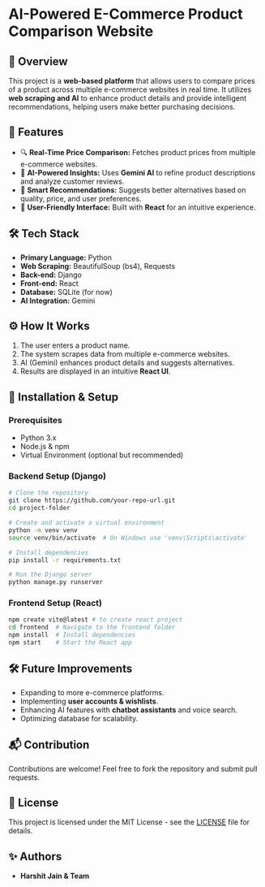 # AI-Powered E-Commerce Product Comparison Website

## 📌 Overview
This project is a **web-based platform** that allows users to compare prices of a product across multiple e-commerce websites in real time. It utilizes **web scraping and AI** to enhance product details and provide intelligent recommendations, helping users make better purchasing decisions.

## 🚀 Features
- 🔍 **Real-Time Price Comparison:** Fetches product prices from multiple e-commerce websites.
- 🤖 **AI-Powered Insights:** Uses **Gemini AI** to refine product descriptions and analyze customer reviews.
- 🔄 **Smart Recommendations:** Suggests better alternatives based on quality, price, and user preferences.
- 🎨 **User-Friendly Interface:** Built with **React** for an intuitive experience.
## 🛠️ Tech Stack
- **Primary Language:** Python
- **Web Scraping:** BeautifulSoup (bs4), Requests
- **Back-end:** Django
- **Front-end:** React
- **Database:** SQLite (for now)
- **AI Integration:** Gemini

## ⚙️ How It Works
1. The user enters a product name.
2. The system scrapes data from multiple e-commerce websites.
3. AI (Gemini) enhances product details and suggests alternatives.
4. Results are displayed in an intuitive **React UI**.

## 📌 Installation & Setup
### Prerequisites
- Python 3.x
- Node.js & npm
- Virtual Environment (optional but recommended)

### Backend Setup (Django)
```bash
# Clone the repository
git clone https://github.com/your-repo-url.git
cd project-folder

# Create and activate a virtual environment
python -m venv venv
source venv/bin/activate  # On Windows use 'venv\Scripts\activate'

# Install dependencies
pip install -r requirements.txt

# Run the Django server
python manage.py runserver
```

### Frontend Setup (React)
```bash
npm create vite@latest # to create react project
cd frontend  # Navigate to the frontend folder
npm install  # Install dependencies
npm start    # Start the React app
```

## 🛠️ Future Improvements
- Expanding to more e-commerce platforms.
- Implementing **user accounts & wishlists**.
- Enhancing AI features with **chatbot assistants** and voice search.
- Optimizing database for scalability.

## 📬 Contribution
Contributions are welcome! Feel free to fork the repository and submit pull requests.

## 📄 License
This project is licensed under the MIT License - see the [LICENSE](LICENSE) file for details.

## ✨ Authors
- **Harshit Jain & Team**


